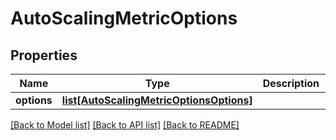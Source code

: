 # AutoScalingMetricOptions

## Properties
Name | Type | Description | Notes
------------ | ------------- | ------------- | -------------
**options** | [**list[AutoScalingMetricOptionsOptions]**](AutoScalingMetricOptionsOptions.md) |  | [optional] 

[[Back to Model list]](../README.md#documentation-for-models) [[Back to API list]](../README.md#documentation-for-api-endpoints) [[Back to README]](../README.md)

